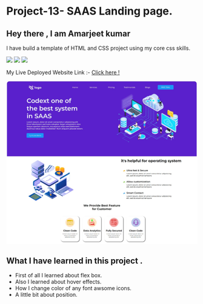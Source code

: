 # Project-13- SAAS Landing page.
 ## Hey there ,  I am Amarjeet kumar
 I have build a template of HTML and CSS project using my core css skills.
 
 ![](https://img.shields.io/badge/Project-13-green)
 ![](https://img.shields.io/badge/HTML-5-orange)
 ![](https://img.shields.io/badge/CSS-3-blue)

 My Live Deployed Website Link :- [Click here !]()

 
 ![](./images/web-page.jpg)

 ## What I have learned in this project .
 - First of all I learned about  flex box.
 - Also I learned about hover effects.
 - How I change color of any font awsome icons.
 - A little bit about position.

